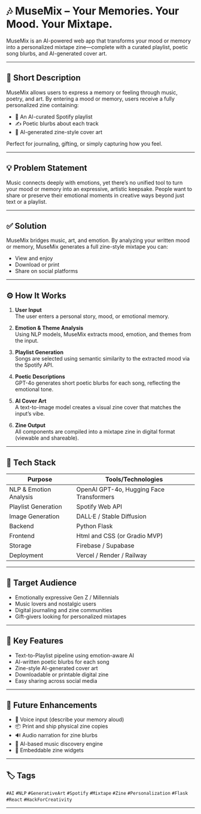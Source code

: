 # 🎶 MuseMix – Your Memories. Your Mood. Your Mixtape.

MuseMix is an AI-powered web app that transforms your mood or memory into a personalized mixtape zine—complete with a curated playlist, poetic song blurbs, and AI-generated cover art.

---

## 📝 Short Description

MuseMix allows users to express a memory or feeling through music, poetry, and art. By entering a mood or memory, users receive a fully personalized zine containing:
- 🎵 An AI-curated Spotify playlist
- ✍️ Poetic blurbs about each track
- 🎨 AI-generated zine-style cover art

Perfect for journaling, gifting, or simply capturing how you feel.

---

## 💡 Problem Statement

Music connects deeply with emotions, yet there’s no unified tool to turn your mood or memory into an expressive, artistic keepsake. People want to share or preserve their emotional moments in creative ways beyond just text or a playlist.

---

## ✅ Solution

MuseMix bridges music, art, and emotion. By analyzing your written mood or memory, MuseMix generates a full zine-style mixtape you can:
- View and enjoy
- Download or print
- Share on social platforms

---

## ⚙️ How It Works

1. **User Input**  
   The user enters a personal story, mood, or emotional memory.

2. **Emotion & Theme Analysis**  
   Using NLP models, MuseMix extracts mood, emotion, and themes from the input.

3. **Playlist Generation**  
   Songs are selected using semantic similarity to the extracted mood via the Spotify API.

4. **Poetic Descriptions**  
   GPT-4o generates short poetic blurbs for each song, reflecting the emotional tone.

5. **AI Cover Art**  
   A text-to-image model creates a visual zine cover that matches the input’s vibe.

6. **Zine Output**  
   All components are compiled into a mixtape zine in digital format (viewable and shareable).

---

## 🧠 Tech Stack

| Purpose              | Tools/Technologies |
|----------------------|--------------------|
| NLP & Emotion Analysis | OpenAI GPT-4o, Hugging Face Transformers |
| Playlist Generation  | Spotify Web API |
| Image Generation     | DALL·E / Stable Diffusion |
| Backend              | Python Flask |
| Frontend             | Html and CSS (or Gradio MVP) |
| Storage              | Firebase / Supabase |
| Deployment           | Vercel / Render / Railway |

---

## 🎯 Target Audience

- Emotionally expressive Gen Z / Millennials  
- Music lovers and nostalgic users  
- Digital journaling and zine communities  
- Gift-givers looking for personalized mixtapes

---

## 🌈 Key Features

- Text-to-Playlist pipeline using emotion-aware AI
- AI-written poetic blurbs for each song
- Zine-style AI-generated cover art
- Downloadable or printable digital zine
- Easy sharing across social media

---

## 🔮 Future Enhancements

- 🎤 Voice input (describe your memory aloud)
- 📦 Print and ship physical zine copies
- 🔊 Audio narration for zine blurbs
- 🧬 AI-based music discovery engine
- 📲 Embeddable zine widgets

---

## 🏷️ Tags

`#AI` `#NLP` `#GenerativeArt` `#Spotify` `#Mixtape` `#Zine` `#Personalization` `#Flask` `#React` `#HackForCreativity`

---




